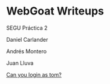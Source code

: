 # WebGoat Writeups

SEGU Práctica 2

Daniel Carlander

Andrés Montero

Juan Lluva

[Can you login as tom?](./can_you_login_as_tom)
